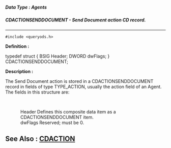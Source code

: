##### Data Type : Agents
##### CDACTIONSENDDOCUMENT - Send Document action CD record.
---
```
#include <queryods.h>
```

**Definition :**

typedef struct {
   BSIG Header;
   DWORD dwFlags;
} CDACTIONSENDDOCUMENT;

**Description :**

The Send Document action is stored in a CDACTIONSENDDOCUMENT record in fields of type TYPE_ACTION, usually the action field of an Agent.  The fields in this structure are:
<ul><br>

<ul>Header			Defines this composite data item as a CDACTIONSENDDOCUMENT item.<br>
dwFlags		Reserved;  must be 0.</ul>
</ul>



**See Also :**
[CDACTION](/domino-c-api-docs/reference/Data/CDACTION)
---
